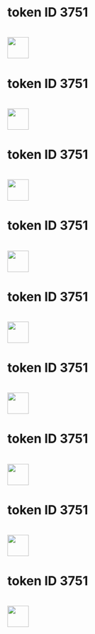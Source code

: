<h1> token ID 3751 <h1> <img src="https://api.memeland.com/potatoz/images/3751.gif" style="width:48px;height:48px;"> <br>
  <h1> token ID 3751 <h1> <img src="https://api.memeland.com/potatoz/images/3751.gif" style="width:48px;height:48px;"> <br>
    <h1> token ID 3751 <h1> <img src="https://api.memeland.com/potatoz/images/3751.gif" style="width:48px;height:48px;"> <br>
      <h1> token ID 3751 <h1> <img src="https://api.memeland.com/potatoz/images/3751.gif" style="width:48px;height:48px;"> <br>
        <h1> token ID 3751 <h1> <img src="https://api.memeland.com/potatoz/images/3751.gif" style="width:48px;height:48px;"> <br>
          <h1> token ID 3751 <h1> <img src="https://api.memeland.com/potatoz/images/3751.gif" style="width:48px;height:48px;"> <br>
            <h1> token ID 3751 <h1> <img src="https://api.memeland.com/potatoz/images/3751.gif" style="width:48px;height:48px;"> <br>
              <h1> token ID 3751 <h1> <img src="https://api.memeland.com/potatoz/images/3751.gif" style="width:48px;height:48px;"> <br>
                <h1> token ID 3751 <h1> <img src="https://api.memeland.com/potatoz/images/3751.gif" style="width:48px;height:48px;"> <br>
